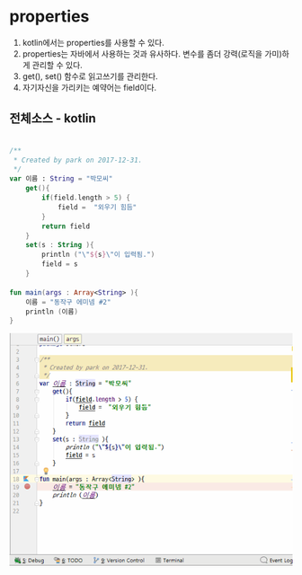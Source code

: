 # properties
1. kotlin에서는 properties를 사용할 수 있다.
2. properties는 자바에서 사용하는 것과 유사하다. 변수를 좀더 강력(로직을 가미)하게 관리할 수 있다.
3. get(), set() 함수로 읽고쓰기를 관리한다.
4. 자기자신을 가리키는 예약어는 field이다.
## 전체소스 - kotlin
~~~kotlin

/**
 * Created by park on 2017-12-31.
 */
var 이름 : String = "박모씨"
    get(){
        if(field.length > 5) {
            field =  "외우기 힘듬"
        }
        return field
    }
    set(s : String ){
        println ("\"${s}\"이 입력됨.")
        field = s
    }

fun main(args : Array<String> ){
    이름 = "동작구 에미넴 #2"
    println (이름)
}


~~~

![이미지](properties.gif)
